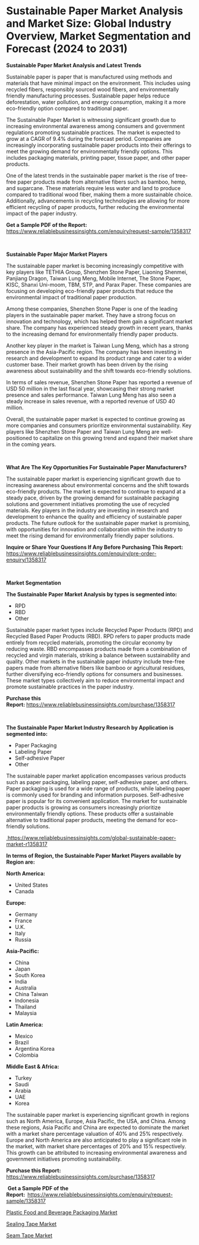 <p><h1>Sustainable Paper Market Analysis and Market Size: Global Industry Overview, Market Segmentation and Forecast (2024 to 2031)</h1></p><p><strong>Sustainable Paper Market Analysis and Latest Trends</strong></p>
<p><p>Sustainable paper is paper that is manufactured using methods and materials that have minimal impact on the environment. This includes using recycled fibers, responsibly sourced wood fibers, and environmentally friendly manufacturing processes. Sustainable paper helps reduce deforestation, water pollution, and energy consumption, making it a more eco-friendly option compared to traditional paper.</p><p>The Sustainable Paper Market is witnessing significant growth due to increasing environmental awareness among consumers and government regulations promoting sustainable practices. The market is expected to grow at a CAGR of 9.4% during the forecast period. Companies are increasingly incorporating sustainable paper products into their offerings to meet the growing demand for environmentally friendly options. This includes packaging materials, printing paper, tissue paper, and other paper products.</p><p>One of the latest trends in the sustainable paper market is the rise of tree-free paper products made from alternative fibers such as bamboo, hemp, and sugarcane. These materials require less water and land to produce compared to traditional wood fiber, making them a more sustainable choice. Additionally, advancements in recycling technologies are allowing for more efficient recycling of paper products, further reducing the environmental impact of the paper industry.</p></p>
<p><strong>Get a Sample PDF of the Report:&nbsp;</strong> <a href="https://www.reliablebusinessinsights.com/enquiry/request-sample/1358317">https://www.reliablebusinessinsights.com/enquiry/request-sample/1358317</a></p>
<p>&nbsp;</p>
<p><strong>Sustainable Paper Major Market Players</strong></p>
<p><p>The sustainable paper market is becoming increasingly competitive with key players like TETHIA Group, Shenzhen Stone Paper, Liaoning Shenmei, Panjiang Dragon, Taiwan Lung Meng, Mobile Internet, The Stone Paper, KISC, Shanxi Uni-moom, TBM, STP, and Parax Paper. These companies are focusing on developing eco-friendly paper products that reduce the environmental impact of traditional paper production.</p><p>Among these companies, Shenzhen Stone Paper is one of the leading players in the sustainable paper market. They have a strong focus on innovation and technology, which has helped them gain a significant market share. The company has experienced steady growth in recent years, thanks to the increasing demand for environmentally friendly paper products.</p><p>Another key player in the market is Taiwan Lung Meng, which has a strong presence in the Asia-Pacific region. The company has been investing in research and development to expand its product range and cater to a wider customer base. Their market growth has been driven by the rising awareness about sustainability and the shift towards eco-friendly solutions.</p><p>In terms of sales revenue, Shenzhen Stone Paper has reported a revenue of USD 50 million in the last fiscal year, showcasing their strong market presence and sales performance. Taiwan Lung Meng has also seen a steady increase in sales revenue, with a reported revenue of USD 40 million.</p><p>Overall, the sustainable paper market is expected to continue growing as more companies and consumers prioritize environmental sustainability. Key players like Shenzhen Stone Paper and Taiwan Lung Meng are well-positioned to capitalize on this growing trend and expand their market share in the coming years.</p></p>
<p>&nbsp;</p>
<p><strong>What Are The Key Opportunities For Sustainable Paper Manufacturers?</strong></p>
<p><p>The sustainable paper market is experiencing significant growth due to increasing awareness about environmental concerns and the shift towards eco-friendly products. The market is expected to continue to expand at a steady pace, driven by the growing demand for sustainable packaging solutions and government initiatives promoting the use of recycled materials. Key players in the industry are investing in research and development to enhance the quality and efficiency of sustainable paper products. The future outlook for the sustainable paper market is promising, with opportunities for innovation and collaboration within the industry to meet the rising demand for environmentally friendly paper solutions.</p></p>
<p><strong>Inquire or Share Your Questions If Any Before Purchasing This Report:</strong> <a href="https://www.reliablebusinessinsights.com/enquiry/pre-order-enquiry/1358317">https://www.reliablebusinessinsights.com/enquiry/pre-order-enquiry/1358317</a></p>
<p>&nbsp;</p>
<p><strong>Market Segmentation</strong></p>
<p><strong>The Sustainable Paper Market Analysis by types is segmented into:</strong></p>
<p><ul><li>RPD</li><li>RBD</li><li>Other</li></ul></p>
<p><p>Sustainable paper market types include Recycled Paper Products (RPD) and Recycled Based Paper Products (RBD). RPD refers to paper products made entirely from recycled materials, promoting the circular economy by reducing waste. RBD encompasses products made from a combination of recycled and virgin materials, striking a balance between sustainability and quality. Other markets in the sustainable paper industry include tree-free papers made from alternative fibers like bamboo or agricultural residues, further diversifying eco-friendly options for consumers and businesses. These market types collectively aim to reduce environmental impact and promote sustainable practices in the paper industry.</p></p>
<p><strong>Purchase this Report:&nbsp;</strong><a href="https://www.reliablebusinessinsights.com/purchase/1358317">https://www.reliablebusinessinsights.com/purchase/1358317</a></p>
<p>&nbsp;</p>
<p><strong>The Sustainable Paper Market Industry Research by Application is segmented into:</strong></p>
<p><ul><li>Paper Packaging</li><li>Labeling Paper</li><li>Self-adhesive Paper</li><li>Other</li></ul></p>
<p><p>The sustainable paper market application encompasses various products such as paper packaging, labeling paper, self-adhesive paper, and others. Paper packaging is used for a wide range of products, while labeling paper is commonly used for branding and information purposes. Self-adhesive paper is popular for its convenient application. The market for sustainable paper products is growing as consumers increasingly prioritize environmentally friendly options. These products offer a sustainable alternative to traditional paper products, meeting the demand for eco-friendly solutions.</p></p>
<p><a href="https://www.reliablebusinessinsights.com/global-sustainable-paper-market-r1358317">&nbsp;https://www.reliablebusinessinsights.com/global-sustainable-paper-market-r1358317</a></p>
<p><strong>In terms of Region, the Sustainable Paper Market Players available by Region are:</strong></p>
<p>
    <p> <strong> North America: </strong>
        <ul>
            <li>United States</li>
            <li>Canada</li>
        </ul>
        </p> 
    <p> <strong> Europe: </strong>
        <ul>
            <li>Germany</li>
            <li>France</li>
            <li>U.K.</li>
            <li>Italy</li>
            <li>Russia</li>
        </ul>
        </p> 
    <p> <strong> Asia-Pacific: </strong>
        <ul>
            <li>China</li>
            <li>Japan</li>
            <li>South Korea</li>
            <li>India</li>
            <li>Australia</li>
            <li>China Taiwan</li>
            <li>Indonesia</li>
            <li>Thailand</li>
            <li>Malaysia</li>
        </ul>
        </p> 
    <p> <strong> Latin America: </strong>
        <ul>
            <li>Mexico</li>
            <li>Brazil</li>
            <li>Argentina Korea</li>
            <li>Colombia</li>
        </ul>
        </p> 
    <p> <strong> Middle East & Africa: </strong>
        <ul>
            <li>Turkey</li>
            <li>Saudi</li>
            <li>Arabia</li>
            <li>UAE</li>
            <li>Korea</li>
        </ul>
    </p>
    </p>
<p><p>The sustainable paper market is experiencing significant growth in regions such as North America, Europe, Asia Pacific, the USA, and China. Among these regions, Asia Pacific and China are expected to dominate the market with a market share percentage valuation of 40% and 25% respectively. Europe and North America are also anticipated to play a significant role in the market, with market share percentages of 20% and 15% respectively. This growth can be attributed to increasing environmental awareness and government initiatives promoting sustainability.</p></p>
<p><strong>Purchase this Report: </strong><a href="https://www.reliablebusinessinsights.com/purchase/1358317">https://www.reliablebusinessinsights.com/purchase/1358317</a></p>
<p>&nbsp;<strong>Get a Sample PDF of the Report:&nbsp;&nbsp;</strong><a href="https://www.reliablebusinessinsights.com/enquiry/request-sample/1358317">https://www.reliablebusinessinsights.com/enquiry/request-sample/1358317</a></p>
<p><strong></strong></p>
<p><p><a href="https://github.com/ochgvvcj16/Market-Research-Report-List-1/blob/main/plastic-food-and-beverage-packaging-market.md">Plastic Food and Beverage Packaging Market</a></p><p><a href="https://github.com/ValentineMike02/Market-Research-Report-List-1/blob/main/sealing-tape-market.md">Sealing Tape Market</a></p><p><a href="https://github.com/JosephMorgnlvXXff/Market-Research-Report-List-1/blob/main/seam-tape-market.md">Seam Tape Market</a></p></p>